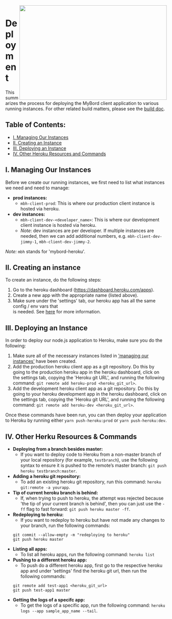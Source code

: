 <img align="right" width="460" height="294" src="https://github.com/jimmy-e/mybord/blob/master/etc/assets/rocket.png">

# Deployment

This summarizes the process for deploying the MyBord client application to various
running instances. For other related build matters, please see the
[build doc](https://github.com/jimmy-e/mybord/blob/master/docs/build.md).

## Table of Contents:

* [I. Managing Our Instances](#i-managing-our-instances)
* [II. Creating an Instance](#ii-creating-an-instance)
* [III. Deploying an Instance](#iii-deploying-an-instance)
* [IV. Other Heroku Resources and Commands](#iv-other-herku-resources--commands)

## I. Managing Our Instances

Before we create our running instances, we first need to list what instances we need and need to
manage:

* **prod instances:**
  * `mbh-client-prod`: This is where our production client instance is hosted via heroku.
* **dev instances:**
  * `mbh-client-dev-<developer_name>`: This is where our development client instance is
   hosted via heroku.
  * *Note*: dev instances are per developer. If multiple instances are needed, then we can add
   additional numbers, e.g. `mbh-client-dev-jimmy-1`, `mbh-client-dev-jimmy-2`.
  
*Note:* `mbh` stands for 'mybord-heroku'.

## II. Creating an instance

To create an instance, do the following steps:

1. Go to the heroku dashboard (https://dashboard.heroku.com/apps).
2. Create a new app with the appropriate name (listed above).
3. Make sure under the 'settings' tab, our heroku app has all the same config / env vars that	
is needed. See [here](https://github.com/jimmy-e/mybord/blob/master/docs/build.md#vi-env-vars) for
more information.

## III. Deploying an Instance

In order to deploy our node.js application to Heroku, make sure you do the following:

1. Make sure all of the necessary instances listed in ['managing our instances'](#i-managing-our-instances)
have been created.
2. Add the production heroku client app as a git repository. Do this by going to the production
heroku app in the heroku dashboard, click on the settings tab, copying the 'Heroku git URL', and
running the following command: `git remote add heroku-prod <heroku_git_url>`.
3. Add the development heroku client app as a git repository. Do this by going to your heroku
development app in the heroku dashboard, click on the settings tab, copying the 'Heroku git URL',
and running the following command: `git remote add heroku-dev <heroku_git_url>`.

Once these commands have been run, you can then deploy your application to Heroku by running
either `yarn push-heroku:prod` or `yarn push-heroku:dev`.

## IV. Other Herku Resources & Commands

* **Deploying from a branch besides master:**
  * If you want to deploy code to Heroku from a non-master branch of your local repository
  (for example, `testbranch`), use the following syntax to ensure it is pushed to the remote’s master
  branch: `git push heroku testbranch:master`.
* **Adding a heroku git repository:**
  * To add an existing heroku git repository, run this command: `heroku git:remote -a yourapp`.
* **Tip of current heroku branch is behind:**
  * If, when trying to push to heroku, the attempt was rejected because 'the tip of your current
   branch is behind', then you can just use the `-ff` flag to fast forward:
   `git push heroku master -ff`.
* **Redeploying to heroku:**
  * If you want to redeploy to heroku but have not made any changes to your branch, run the
   following commands:
   ```
   git commit --allow-empty -m "redeploying to heroku"
   git push heroku master
   ```
* **Listing all apps:**
  * To list all heroku apps, run the following command: `heroku list`
* **Pushing to a different heroku app:**
  * To push do a different heroku app, first go to the respective heroku app and under 'settings'
  find the heroku git url, then run the following commands:
  ```
  git remote add test-app1 <heroku_git_url>
  git push test-app1 master
  ```
* **Getting the logs of a specifc app:**
  * To get the logs of a specific app, run the following command:
  `heroku logs --app sample_app_name --tail`.
